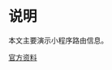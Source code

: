 # 说明

本文主要演示小程序路由信息。

[官方资料](https://mp.weixin.qq.com/debug/wxadoc/dev/framework/app-service/route.html)